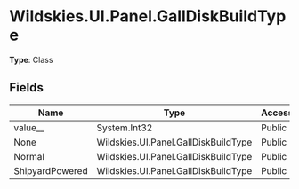 ﻿# Wildskies.UI.Panel.GallDiskBuildType

**Type**: Class

## Fields

| Name | Type | Access |
|------|------|--------|
| value__ | System.Int32 | Public |
| None | Wildskies.UI.Panel.GallDiskBuildType | Public |
| Normal | Wildskies.UI.Panel.GallDiskBuildType | Public |
| ShipyardPowered | Wildskies.UI.Panel.GallDiskBuildType | Public |

